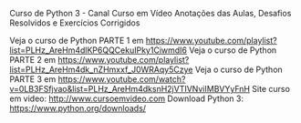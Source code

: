 Curso de Python 3 - Canal Curso em Vídeo
Anotações das Aulas, Desafios Resolvidos e Exercícios Corrigidos

Veja o curso de Python PARTE 1 em https://www.youtube.com/playlist?list=PLHz_AreHm4dlKP6QQCekuIPky1CiwmdI6
Veja o curso de Python PARTE 2 em https://www.youtube.com/playlist?list=PLHz_AreHm4dk_nZHmxxf_J0WRAqy5Czye
Veja o curso de Python PARTE 3 em https://www.youtube.com/watch?v=0LB3FSfjvao&list=PLHz_AreHm4dksnH2jVTIVNviIMBVYyFnH
Site curso em video: http://www.cursoemvideo.com
Download Python 3: https://www.python.org/downloads/
